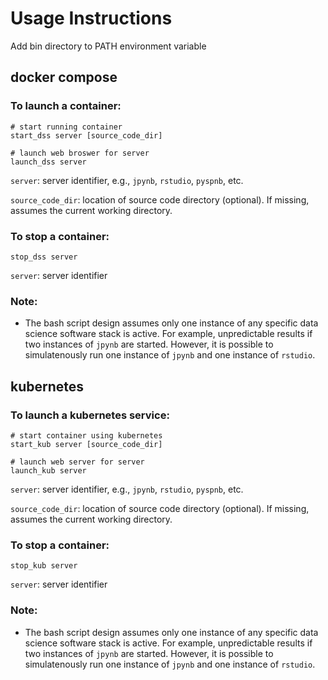 # Usage Instructions

Add bin directory to PATH environment variable

## docker compose

### To launch a container:
```
# start running container
start_dss server [source_code_dir]

# launch web broswer for server
launch_dss server
```
`server`: server identifier, e.g., `jpynb`, `rstudio`, `pyspnb`, etc.

`source_code_dir`: location of source code directory (optional).  If missing, assumes the current working directory.


### To stop a container:
```
stop_dss server
```
`server`: server identifier

### Note:
* The bash script design assumes only one instance of any specific data science software stack is active.  For example, unpredictable results if two instances of `jpynb` are started.  However, it is possible to simulatenously run one instance of `jpynb` and one instance of `rstudio`.


## kubernetes

### To launch a kubernetes service:
```
# start container using kubernetes
start_kub server [source_code_dir]

# launch web server for server
launch_kub server
```
`server`: server identifier, e.g., `jpynb`, `rstudio`, `pyspnb`, etc.

`source_code_dir`: location of source code directory (optional).  If missing, assumes the current working directory.

### To stop a container:
```
stop_kub server
```
`server`: server identifier

### Note:
* The bash script design assumes only one instance of any specific data science software stack is active.  For example, unpredictable results if two instances of `jpynb` are started.  However, it is possible to simulatenously run one instance of `jpynb` and one instance of `rstudio`.

